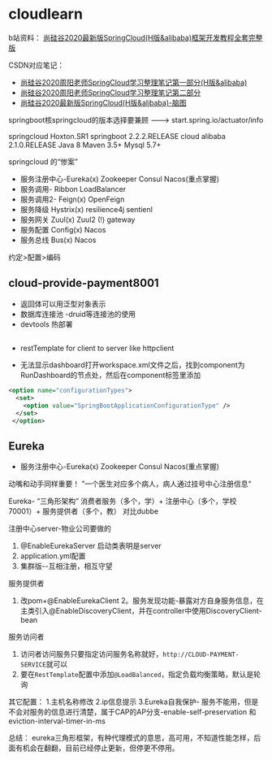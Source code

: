 # cloudlearn

b站资料：
[尚硅谷2020最新版SpringCloud(H版&alibaba)框架开发教程全套完整版](https://www.bilibili.com/video/BV18E411x7eT?p=2&spm_id_from=pageDriver)

CSDN对应笔记：
- [尚硅谷2020周阳老师SpringCloud学习整理笔记第一部分(H版&alibaba)](https://blog.csdn.net/qq_42107430/article/details/104683947)
- [尚硅谷2020周阳老师SpringCloud学习整理笔记第二部分](https://blog.csdn.net/qq_42107430/article/details/104788858)
- [尚硅谷2020最新版SpringCloud(H版&alibaba)-脑图](https://www.processon.com/view/link/5e96e37e1e085369d0c8a39b#map)


springboot核springcloud的版本选择要兼顾
 ---> start.spring.io/actuator/info
 
 
 springcloud Hoxton.SR1
 springboot 2.2.2.RELEASE
 cloud alibaba 2.1.0.RELEASE
 Java 8
 Maven 3.5+
 Mysql 5.7+
 
 
 springcloud 的“惨案”
- 服务注册中心-Eureka(x) Zookeeper  Consul  Nacos(重点掌握)
- 服务调用- Ribbon LoadBalancer 
- 服务调用2- Feign(x) OpenFeign
- 服务降级 Hystrix(x) resilience4j sentienl 
- 服务网关 Zuul(x) Zuul2 (!) gateway
- 服务配置 Config(x) Nacos 
- 服务总线 Bus(x) Nacos

约定>配置>编码

## cloud-provide-payment8001

- 返回体可以用泛型对象表示
- 数据库连接池 -druid等连接池的使用 
- devtools 热部署
## 
- restTemplate for client to server like httpclient


- 无法显示dashboard打开workspace.xml文件之后，找到component为RunDashboard的节点处，然后在component标签里添加

```XML
<option name="configurationTypes">
  <set>
    <option value="SpringBootApplicationConfigurationType" />
  </set>
 </option>
```

## Eureka 
- 服务注册中心-Eureka(x) Zookeeper  Consul  Nacos(重点掌握)

动嘴和动手同样重要！
”一个医生对应多个病人，病人通过挂号中心注册信息“

 Eureka- “三角形架构” 消费者服务（多个，学）+ 注册中心（多个，学校70001）+ 服务提供者（多个，教）
对比dubbe

注册中心server-物业公司要做的
1. @EnableEurekaServer 启动类表明是server
2. application.yml配置
3. 集群版--互相注册，相互守望


服务提供者
1. 改pom+@EnableEurekaClient
2。服务发现功能-暴露对方自身服务信息，在主类引入@EnableDiscoveryClient，并在controller中使用DiscoveryClient-bean

服务访问者
1. 访问者访问服务只要指定访问服务名称就好，`http://CLOUD-PAYMENT-SERVICE`就可以
2. 要在`RestTemplate`配置中添加`@LoadBalanced`，指定负载均衡策略，默认是轮询

其它配置：
1.主机名称修改
2.ip信息提示
3.Eureka自我保护- 服务不能用，但是不会对服务的信息进行清楚，属于CAP的AP分支-enable-self-preservation 和 eviction-interval-timer-in-ms

总结：
eureka三角形框架，有种代理模式的意思，高可用，不知道性能怎样，后面有机会在翻翻，目前已经停止更新，但停更不停用。
